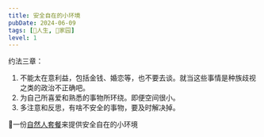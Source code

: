 ```yaml
---
title: 安全自在的小环境
pubDate: 2024-06-09
tags: [🧚人生, 🏡家园]
level: 1
---
```


约法三章：

1. 不能太在意利益，包括金钱、婚恋等，也不要去谈。就当这些事情是种族歧视之类的政治不正确吧。
2. 为自己所喜爱和熟悉的事物所环绕。即便空间很小。
3. 多注意和反思，有啥不安全的事物，要及时解决掉。

🤔一份[自然人套餐](/xyy/20240609b)来提供安全自在的小环境
